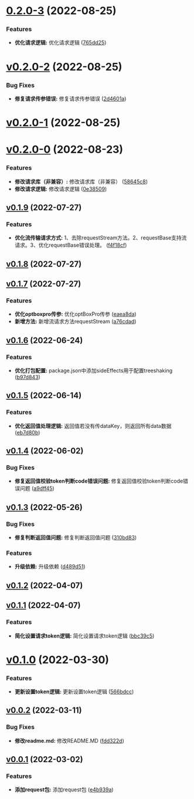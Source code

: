 # [0.2.0-3](https://github.com/qinshixixing/fortissimo/compare/request/v0.2.0-2...request/0.2.0-3) (2022-08-25)


### Features

* **优化请求逻辑:** 优化请求逻辑 ([765dd25](https://github.com/qinshixixing/fortissimo/commit/765dd2592bdc5823af501b5bc476dc0c78f80393))



# [v0.2.0-2](https://github.com/qinshixixing/fortissimo/compare/request/v0.2.0-1...request/v0.2.0-2) (2022-08-25)


### Bug Fixes

* **修复请求传参错误:** 修复请求传参错误 ([2d4601a](https://github.com/qinshixixing/fortissimo/commit/2d4601ade09661a9c793dec4d708dd019843f97f))



# [v0.2.0-1](https://github.com/qinshixixing/fortissimo/compare/request/v0.2.0-0...request/v0.2.0-1) (2022-08-25)



# [v0.2.0-0](https://github.com/qinshixixing/fortissimo/compare/request/v0.1.9...request/v0.2.0-0) (2022-08-23)


### Features

* **修改请求库（非兼容）:** 修改请求库（非兼容） ([58645c8](https://github.com/qinshixixing/fortissimo/commit/58645c8b974ad9a719d722f06aba99990519b64a))
* **修改请求逻辑:** 修改请求逻辑 ([0e38509](https://github.com/qinshixixing/fortissimo/commit/0e385093a85204330f0cbea32ac5040c587009c2))



## [v0.1.9](https://github.com/qinshixixing/fortissimo/compare/request/v0.1.8...request/v0.1.9) (2022-07-27)


### Features

* **优化流传输请求方式:** 1、去除requestStream方法。2、requestBase支持流请求。3、优化requestBase错误处理。 ([f4f18cf](https://github.com/qinshixixing/fortissimo/commit/f4f18cf8637f3e993fd40ea5fc77d1cb57d1cd90))



## [v0.1.8](https://github.com/qinshixixing/fortissimo/compare/request/v0.1.7...request/v0.1.8) (2022-07-27)



## [v0.1.7](https://github.com/qinshixixing/fortissimo/compare/request/v0.1.6...request/v0.1.7) (2022-07-27)


### Features

* **优化optboxpro传参:** 优化optBoxPro传参 ([eaea8da](https://github.com/qinshixixing/fortissimo/commit/eaea8da0956e937eeb185ea3f27576c64efb08cd))
* **新增方法:** 新增流请求方法requestStream ([a76cdad](https://github.com/qinshixixing/fortissimo/commit/a76cdade40fcfa2286522163982f71cf16901191))



## [v0.1.6](https://github.com/qinshixixing/fortissimo/compare/request/v0.1.5...request/v0.1.6) (2022-06-24)


### Features

* **优化打包配置:** package.json中添加sideEffects用于配置treeshaking ([b97d843](https://github.com/qinshixixing/fortissimo/commit/b97d843958748591c1da4a323fe86cceafacb770))



## [v0.1.5](https://github.com/qinshixixing/fortissimo/compare/request/v0.1.4...request/v0.1.5) (2022-06-14)


### Features

* **优化返回值处理逻辑:** 返回值若没有传dataKey，则返回所有data数据 ([eb7d80b](https://github.com/qinshixixing/fortissimo/commit/eb7d80b4250dac31019e05933f8ba00c8f596ffe))



## [v0.1.4](https://github.com/qinshixixing/fortissimo/compare/request/v0.1.3...request/v0.1.4) (2022-06-02)


### Bug Fixes

* **修复返回值校验token判断code错误问题:** 修复返回值校验token判断code错误问题 ([a9dff45](https://github.com/qinshixixing/fortissimo/commit/a9dff45d69b0d992332afc8f96d0029afb040a7f))



## [v0.1.3](https://github.com/qinshixixing/fortissimo/compare/request/v0.1.2...request/v0.1.3) (2022-05-26)


### Bug Fixes

* **修复判断返回值问题:** 修复判断返回值问题 ([310bd83](https://github.com/qinshixixing/fortissimo/commit/310bd83814d7954b7fbb1ebe30d2f8a422ce9f2e))


### Features

* **升级依赖:** 升级依赖 ([d489d51](https://github.com/qinshixixing/fortissimo/commit/d489d5199f9d938e0b7fc4bd7c941f48cdd494f1))



## [v0.1.2](https://github.com/qinshixixing/fortissimo/compare/request/v0.1.1...request/v0.1.2) (2022-04-07)



## [v0.1.1](https://github.com/qinshixixing/fortissimo/compare/request/v0.1.0...request/v0.1.1) (2022-04-07)


### Features

* **简化设置请求token逻辑:** 简化设置请求token逻辑 ([bbc39c5](https://github.com/qinshixixing/fortissimo/commit/bbc39c512c51371795d0ce72fa16b06ee9c0b42c))



# [v0.1.0](https://github.com/qinshixixing/fortissimo/compare/request/v0.0.2...request/v0.1.0) (2022-03-30)


### Features

* **更新设置token逻辑:** 更新设置token逻辑 ([566bdcc](https://github.com/qinshixixing/fortissimo/commit/566bdcc57375f9a8ac04825be4d8eec45014dda1))



## [v0.0.2](https://github.com/qinshixixing/fortissimo/compare/request/v0.0.1...request/v0.0.2) (2022-03-11)


### Bug Fixes

* **修改readme.md:** 修改README.MD ([fdd322d](https://github.com/qinshixixing/fortissimo/commit/fdd322de832a1b5d00b82715445b2fa8ba6ac1df))



## [v0.0.1](https://github.com/qinshixixing/fortissimo/compare/e4b939a5198a4255a1807e625f1baa2d3ff88a55...request/v0.0.1) (2022-03-02)


### Features

* **添加request包:** 添加request包 ([e4b939a](https://github.com/qinshixixing/fortissimo/commit/e4b939a5198a4255a1807e625f1baa2d3ff88a55))



